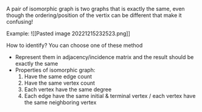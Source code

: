 A pair of isomorphic graph is two graphs that is exactly the same, even though the ordering/position of the vertix can be different that make it confusing!

Example:
![[Pasted image 20221215232523.png]]

How to identify? You can choose one of these method
- Represent them in adjacency/incidence matrix and the result should be exactly the same
- Properties of isomorphic graph:
  1. Have the same edge count
  2. Have the same vertex count
  3. Each vertex have the same degree
  4. Each edge have the same initial & terminal vertex / each vertex have the same neighboring vertex